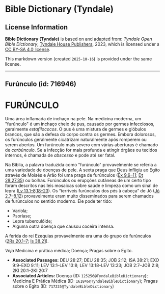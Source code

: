 # Bible Dictionary (Tyndale)

## License Information

**Bible Dictionary (Tyndale)** is based on and adapted from: _Tyndale Open Bible Dictionary_, [Tyndale House Publishers](https://tyndaleopenresources.com/), 2023, which is licensed under a [CC BY-SA 4.0 license](https://creativecommons.org/licenses/by-sa/4.0/legalcode.en).

This markdown version (created `2025-10-16`) is provided under the same license.



--------------------------------

## Furúnculo (id: 716946)

FURÚNCULO
=========

Uma área inflamada de inchaço na pele. Na medicina moderna, um "furúnculo" é um inchaço cheio de pus, causado por germes infecciosos, geralmente *estafilococos*. O pus é uma mistura de germes e glóbulos brancos, que são a defesa do corpo contra os germes. Embora dolorosos, os furúnculos geralmente cicatrizam naturalmente após romperem ou serem abertos. Um furúnculo mais severo com várias aberturas é chamado de *carbúnculo*. Se a infecção for mais profunda e atingir órgãos ou tecidos internos, é chamada de *abscesso* e pode até ser fatal.

Na Bíblia, a palavra traduzida como "furúnculo" provavelmente se referia a uma variedade de doenças de pele. A sexta praga que Deus infligiu ao Egito através de Moisés e Arão foi uma praga de furúnculos ([Êx 9\.9–11](https://ref.ly/Exod9:9-Exod9:11); [Dt 28\.27,35](https://ref.ly/Deut28:27,Deut28:35)) ou bolhas. Furúnculos ou erupções cutâneas de um certo tipo foram descritos nas leis mosaicas sobre saúde e limpeza como um sinal de lepra ([Lv 13\.1–8,18–23](https://ref.ly/Lev13:1-Lev13:8,Lev13:18-Lev13:23)). Os “terríveis furúnculos dos pés à cabeça” de Jó ([Jó 2\.7–8,12](https://ref.ly/Job2:7-Job2:8,Job2:12)) provavelmente eram muito disseminados para serem chamados de furúnculos no sentido moderno. Ele pode ter tido:

* Varíola;
* Psoríase;
* Lepra tuberculóide;
* Alguma outra doença que causou coceira intensa.

A ferida do rei Ezequias provavelmente era uma do grupo de furúnculos ([2Rs 20\.1–7](https://ref.ly/2Kgs20:1-2Kgs20:7); [Is 38\.21](https://ref.ly/Isa38:21)).

*Veja* Medicina e prática médica; Doença; Pragas sobre o Egito.

* **Associated Passages:** DEU 28:27; DEU 28:35; JOB 2:12; ISA 38:21; EXO 9:9–EXO 9:11; LEV 13:1–LEV 13:8; LEV 13:18–LEV 13:23; JOB 2:7–JOB 2:8; 2KI 20:1–2KI 20:7
* **Associated Articles:** Doença (ID: `125256@TyndaleBibleDictionary`); Medicina E Prática Médica (ID: `161846@TyndaleBibleDictionary`); Pragas sobre o Egito (ID: `717235@TyndaleBibleDictionary`)

